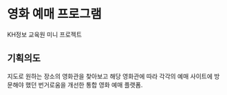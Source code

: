 # 영화 예매 프로그램
KH정보 교육원 미니 프로젝트 

## 기획의도
지도로 원하는 장소의 영화관을 찾아보고 해당 영화관에 따라 각각의 예매 사이트에 방문해야 했던 번거로움을 개선한 통합 영화 예매 플랫폼. <br>

